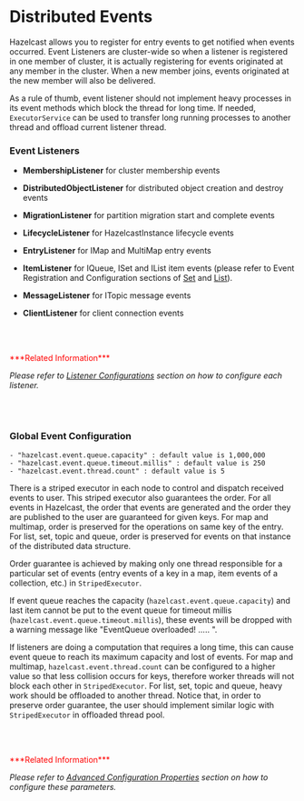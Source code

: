 
# Distributed Events

Hazelcast allows you to register for entry events to get notified when events occurred. Event Listeners are cluster-wide so when a listener is registered in one member of cluster, it is actually registering for events originated at any member in the cluster. When a new member joins, events originated at the new member will also be delivered. 

As a rule of thumb, event listener should not implement heavy processes in its event methods which block the thread for long time. If needed, `ExecutorService` can be used to transfer long running processes to another thread and offload current listener thread.

### Event Listeners

-   **MembershipListener** for cluster membership events

-   **DistributedObjectListener** for distributed object creation and destroy events

-   **MigrationListener** for partition migration start and complete events

-   **LifecycleListener** for HazelcastInstance lifecycle events

-   **EntryListener** for IMap and MultiMap entry events

-   **ItemListener** for IQueue, ISet and IList item events (please refer to Event Registration and Configuration sections of [Set](#set) and [List](#list)).

-   **MessageListener** for ITopic message events

-   **ClientListener** for client connection events 


<br> </br>

<font color="red">
***Related Information***
</font>

*Please refer to [Listener Configurations](#listener-configurations) section on how to configure each listener.*

<br> </br>

### Global Event Configuration

    - "hazelcast.event.queue.capacity" : default value is 1,000,000
    - "hazelcast.event.queue.timeout.millis" : default value is 250
    - "hazelcast.event.thread.count" : default value is 5


There is a striped executor in each node to control and dispatch received events to user. This striped executor
also guarantees the order. For all events in Hazelcast, the order that events are generated and the order they are
published to the user are guaranteed for given keys. For map and multimap, order is preserved for the operations on
same key of the entry. For list, set, topic and queue, order is preserved for events on that instance of the distributed
data structure.

Order guarantee is achieved by making only one thread responsible for a particular set of events (entry events of a key
in a map, item events of a collection, etc.) in `StripedExecutor`.

If event queue reaches the capacity (`hazelcast.event.queue.capacity`) and last item cannot be put to the event queue
for timeout millis (`hazelcast.event.queue.timeout.millis`), these events will be dropped with a warning message like
"EventQueue overloaded! ..... ".

If listeners are doing a computation that requires a long time, this can cause event queue to reach its maximum capacity
and lost of events. For map and multimap, `hazelcast.event.thread.count` can be configured to a higher value so that
less collision occurs for keys, therefore worker threads will not block each other in `StripedExecutor`. For list, set, 
topic and queue, heavy work should be offloaded to another thread. Notice that, in order to preserve order guarantee,
the user should implement similar logic with `StripedExecutor` in offloaded thread pool. 

<br> </br>

<font color="red">
***Related Information***
</font>

*Please refer to [Advanced Configuration Properties](#advanced-configuration-properties) section on how to configure these parameters.*

<br> </br>

